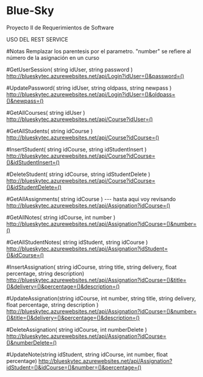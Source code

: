 # Blue-Sky
Proyecto II de Requerimientos de Software

USO DEL REST SERVICE


#Notas
Remplazar los parentesis por el parametro.
"number" se refiere al número de la asignación en un curso


#GetUserSession( string idUser, string password )
http://blueskytec.azurewebsites.net/api/Login?idUser=()&password=()


#UpdatePassword( string idUser, string oldpass, string newpass )
http://blueskytec.azurewebsites.net/api/Login?idUser=()&oldpass=()&newpass=()


#GetAllCourses( string idUser )
http://blueskytec.azurewebsites.net/api/Course?idUser=()


#GetAllStudents( string idCourse )
http://blueskytec.azurewebsites.net/api/Course?idCourse=()


#InsertStudent( string idCourse, string idStudentInsert )
http://blueskytec.azurewebsites.net/api/Course?idCourse=()&idStudentInsert=()


#DeleteStudent( string idCourse, string idStudentDelete )
http://blueskytec.azurewebsites.net/api/Course?idCourse=()&idStudentDelete=()


#GetAllAssignments( string idCourse ) --- hasta aqui voy revisando
http://blueskytec.azurewebsites.net/api/Assignation?idCourse=()


#GetAllNotes( string idCourse, int number )
http://blueskytec.azurewebsites.net/api/Assignation?idCourse=()&number=()


#GetAllStudentNotes( string idStudent, string idCourse ) 
http://blueskytec.azurewebsites.net/api/Assignation?idStudent=()&idCourse=()


#InsertAssignation( string idCourse, string title, string delivery, float percentage, string description)
http://blueskytec.azurewebsites.net/api/Assignation?idCourse=()&title=()&delivery=()&percentage=()&description=()


#UpdateAssignation(string idCourse, int number, string title, string delivery, float percentage, string description ) 
http://blueskytec.azurewebsites.net/api/Assignation?idCourse=()&number=()&title=()&delivery=()&percentage=()&description=()


#DeleteAssignation( string idCourse, int numberDelete )
http://blueskytec.azurewebsites.net/api/Assignation?idCourse=()&numberDelete=()


#UpdateNote(string idStudent, string idCourse, int number, float percentage)
http://blueskytec.azurewebsites.net/api/Assignation?idStudent=()&idCourse=()&number=()&percentage=()
